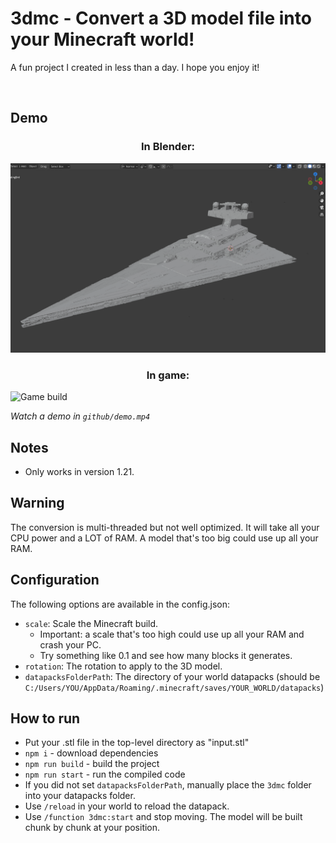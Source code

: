 # 3dmc - Convert a 3D model file into your Minecraft world!
A fun project I created in less than a day. I hope you enjoy it!

<br/>

## Demo
### <p style="text-align: center;">In Blender:</p>
![Blender model](github/blender.png)

### <p style="text-align: center;">In game:</p>
![Game build](github/ingame.png)

*Watch a demo in `github/demo.mp4`*

## Notes
- Only works in version 1.21.

## Warning
The conversion is multi-threaded but not well optimized.
It will take all your CPU power and a LOT of RAM. A model that's too big could use up all your RAM.

## Configuration
The following options are available in the config.json:
- `scale`: Scale the Minecraft build.
    - Important: a scale that's too high could use up all your RAM and crash your PC.
    - Try something like 0.1 and see how many blocks it generates.
- `rotation`: The rotation to apply to the 3D model.
- `datapacksFolderPath`: The directory of your world datapacks (should be `C:/Users/YOU/AppData/Roaming/.minecraft/saves/YOUR_WORLD/datapacks`)

## How to run
- Put your .stl file in the top-level directory as "input.stl"
- `npm i` - download dependencies
- `npm run build` - build the project
- `npm run start` - run the compiled code
- If you did not set `datapacksFolderPath`, manually place the `3dmc` folder into your datapacks folder.
- Use `/reload` in your world to reload the datapack.
- Use `/function 3dmc:start` and stop moving. The model will be built chunk by chunk at your position.